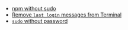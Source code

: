 * [npm without sudo](https://medium.com/@gibatronic/os-x-npm-without-sudo-7f5b40cd2693)
* [Remove `last login` messages from Terminal](http://stackoverflow.com/questions/15769615/remove-last-login-message-for-new-tabs-in-terminal)
* [`sudo` without password](http://jeromejaglale.com/doc/unix/ubuntu_sudo_without_password)
